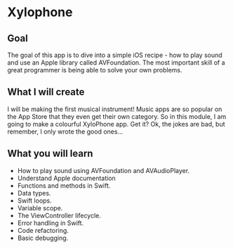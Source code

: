 # Xylophone

## Goal

The goal of this app is to dive into a simple iOS recipe - how to play sound and use an Apple library called AVFoundation. The most important skill of a great programmer is being able to solve your own problems.

## What I will create

I will be making the first musical instrument! Music apps are so popular on the App Store that they even get their own category. So in this module, I am going to make a colourful XyloPhone app. Get it? Ok, the jokes are bad, but remember, I only wrote the good ones... 

## What you will learn

* How to play sound using AVFoundation and AVAudioPlayer.
* Understand Apple documentation
* Functions and methods in Swift. 
* Data types.
* Swift loops.
* Variable scope.
* The ViewController lifecycle.
* Error handling in Swift.
* Code refactoring.
* Basic debugging.
